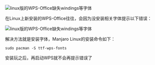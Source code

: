 ![linux版的WPS-Office缺失windings等字体](https://p6-tt.byteimg.com/origin/dfic-imagehandler/f7e889ef-73a8-4d80-9551-e24c7546fe99?from=pc)



在Linux上新安装的WPS-Office往往，会因为没安装相关字体提示以下错误：

![linux版的WPS-Office缺失windings等字体](https://p3-tt.byteimg.com/origin/pgc-image/d0ead22814174493b14f4c6b69ee08f7?from=pc)



解决方法就是安装字体，Manjaro Linux的安装命令如下：

```
sudo pacman -S ttf-wps-fonts
```

安装玩之后，再启动WPS就不会再提示错误了